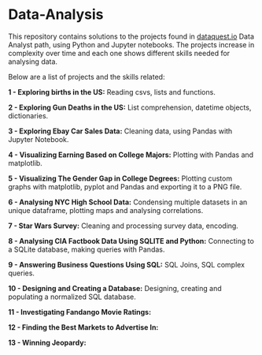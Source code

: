 # Data-Analysis

This repository contains solutions to the projects found in [dataquest.io](dataquest.io) Data Analyst path, using Python and Jupyter notebooks. The projects increase in complexity over time and each one shows different skills needed for analysing data.

Below are a list of projects and the skills related:

**1 - Exploring births in the US:** Reading csvs, lists and functions.

**2 - Exploring Gun Deaths in the US:** List comprehension, datetime objects, dictionaries.

**3 - Exploring Ebay Car Sales Data:** Cleaning data, using Pandas with Jupyter Notebook.

**4 - Visualizing Earning Based on College Majors:** Plotting with Pandas and matplotlib.

**5 - Visualizing The Gender Gap in College Degrees:** Plotting custom graphs with matplotlib, pyplot and Pandas and exporting it to a PNG file.

**6 - Analysing NYC High School Data:** Condensing multiple datasets in an unique dataframe, plotting maps and analysing correlations. 

**7 - Star Wars Survey:** Cleaning and processing survey data, encoding.

**8 - Analysing CIA Factbook Data Using SQLITE and Python:** Connecting to a SQLite database, making queries with Pandas. 

**9 - Answering Business Questions Using SQL:** SQL Joins, SQL complex queries. 

**10 - Designing and Creating a Database:** Designing, creating and populating a normalized SQL database. 

**11 - Investigating Fandango Movie Ratings:**

**12 - Finding the Best Markets to Advertise In:**

**13 - Winning Jeopardy:**

